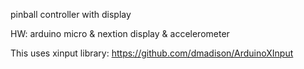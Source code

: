 pinball controller with display

HW: arduino micro & nextion display & accelerometer

This uses xinput library: https://github.com/dmadison/ArduinoXInput

